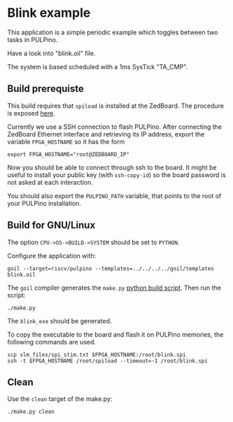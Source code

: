 # Blink example

This application is a simple periodic example which toggles between two tasks in PULPino.

Have a look into "blink.oil" file.

The system is based scheduled with a 1ms SysTick "TA_CMP".

## Build prerequiste

This build requires that `spiload` is installed at the ZedBoard. The procedure is exposed [here](https://github.com/pulp-platform/pulpino/tree/master/fpga).

Currently we use a SSH connection to flash PULPino. After connecting the ZedBoard Ethernet interface and retrieving its IP address, export the variable `FPGA_HOSTNAME` so it has the form

```
export FPGA_HOSTNAME="root@ZEDBOARD_IP"
```

Now you should be able to connect through ssh to the board. It might be useful to install your public key (with `ssh-copy-id`) so the board password is not asked at each interaction.

You should also export the `PULPINO_PATH` variable, that points to the root of your PULPino installation.

## Build for GNU/Linux
The option `CPU->OS->BUILD->SYSTEM` should be set to `PYTHON`.

Configure the application with: 

```
goil --target=riscv/pulpino --templates=../../../../goil/templates blink.oil
```

The `goil` compiler generates the `make.py` [python build script](https://github.com/TrampolineRTOS/trampoline/wiki/Application-Build-system). Then run the script:

```
./make.py
```

The `blink_exe` should be generated.

To copy the executable to the board and flash it on PULPino memories, the following commands are used.

```
scp slm_files/spi_stim.txt $FPGA_HOSTNAME:/root/blink.spi
ssh -t $FPGA_HOSTNAME /root/spiload --timeout=-1 /root/blink.spi
```

## Clean

Use the `clean` target of the make.py:

```
./make.py clean
```
